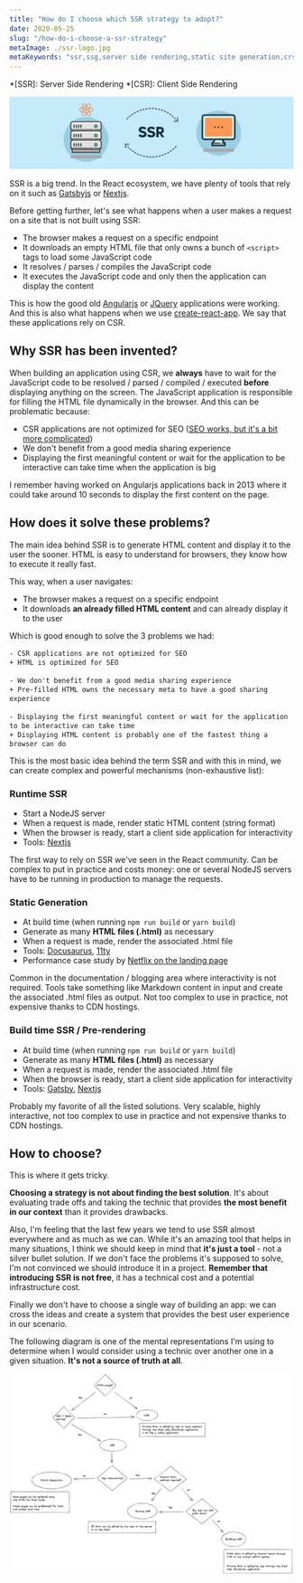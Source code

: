 ```yaml
---
title: "How do I choose which SSR strategy to adopt?"
date: 2020-05-25
slug: "/how-do-i-choose-a-ssr-strategy"
metaImage: ./ssr-logo.jpg
metaKeywords: "ssr,ssg,server side rendering,static site generation,crs,client side rendering,react,nextjs,gatsby"
---
```


*[SSR]: Server Side Rendering
*[CSR]: Client Side Rendering


![A server sending information to a browser client](./ssr-logo.jpg)

SSR is a big trend. In the React ecosystem, we have plenty of tools that rely on it such as [Gatsbyjs](https://www.gatsbyjs.org/) or [Nextjs](https://nextjs.org/).

Before getting further, let's see what happens when a user makes a request on a site that is not built using SSR:

- The browser makes a request on a specific endpoint
- It downloads an empty HTML file that only owns a bunch of `<script>` tags to load some JavaScript code
- It resolves / parses / compiles the JavaScript code
- It executes the JavaScript code and only then the application can display the content

This is how the good old [Angularjs](https://angularjs.org/) or [JQuery](https://jquery.com/) applications were working. And this is also what happens when we use [create-react-app](https://github.com/facebook/create-react-app).
We say that these applications rely on CSR.

## Why SSR has been invented?

When building an application using CSR, we **always** have to wait for the JavaScript code to be resolved / parsed / compiled / executed **before** displaying anything on the screen.
The JavaScript application is responsible for filling the HTML file dynamically in the browser.
And this can be problematic because:

- CSR applications are not optimized for SEO ([SEO works, but it's a bit more complicated](https://developers.google.com/web/updates/2019/02/rendering-on-the-web#seo))
- We don't benefit from a good media sharing experience
- Displaying the first meaningful content or wait for the application to be interactive can take time when the application is big

I remember having worked on Angularjs applications back in 2013 where it could take around 10 seconds to display the first content on the page.

## How does it solve these problems?

The main idea behind SSR is to generate HTML content and display it to the user the sooner. HTML is easy to understand for browsers, they know how to execute it really fast.

This way, when a user navigates:

- The browser makes a request on a specific endpoint
- It downloads **an already filled HTML content** and can already display it to the user

Which is good enough to solve the 3 problems we had:

```git
- CSR applications are not optimized for SEO
+ HTML is optimized for SEO

- We don't benefit from a good media sharing experience
+ Pre-filled HTML owns the necessary meta to have a good sharing experience

- Displaying the first meaningful content or wait for the application to be interactive can take time
+ Displaying HTML content is probably one of the fastest thing a browser can do
```

This is the most basic idea behind the term SSR and with this in mind, we can create complex and powerful mechanisms (non-exhaustive list):

### Runtime SSR

- Start a NodeJS server
- When a request is made, render static HTML content (string format)
- When the browser is ready, start a client side application for interactivity
- Tools: [Nextjs](https://nextjs.org/)

The first way to rely on SSR we've seen in the React community. Can be complex to put in practice and costs money:
one or several NodeJS servers have to be running in production to manage the requests.

### Static Generation

- At build time (when running `npm run build` or `yarn build`)
- Generate as many **HTML files (.html)** as necessary
- When a request is made, render the associated .html file
- Tools: [Docusaurus](https://docusaurus.io/), [11ty](https://github.com/11ty/eleventy/)
- Performance case study by [Netflix on the landing page](https://medium.com/dev-channel/a-netflix-web-performance-case-study-c0bcde26a9d9)

Common in the documentation / blogging area where interactivity is not required. Tools take something like Markdown content in input and create
the associated .html files as output. Not too complex to use in practice, not expensive thanks to CDN hostings.

### Build time SSR / Pre-rendering

- At build time (when running `npm run build` or `yarn build`)
- Generate as many **HTML files (.html)** as necessary
- When a request is made, render the associated .html file
- When the browser is ready, start a client side application for interactivity
- Tools: [Gatsby](https://www.gatsbyjs.org/), [Nextjs](https://nextjs.org/)

Probably my favorite of all the listed solutions. Very scalable, highly interactive, not too complex to use in practice and not expensive thanks to CDN hostings.

## How to choose?

This is where it gets tricky.

**Choosing a strategy is not about finding the best solution**. It's about evaluating trade offs and taking the
technic that provides **the most benefit in our context** than it provides drawbacks.

Also, I'm feeling that the last few years we tend to use SSR almost everywhere and as much as we can.
While it's an amazing tool that helps in many situations, I think
we should keep in mind that **it's just a tool** - not a silver bullet solution. If we don't face the problems it's supposed to solve, I'm not convinced we should introduce it in a project.
**Remember that introducing SSR is not free**, it has a technical cost and a potential infrastructure cost.

Finally we don't have to choose a single way of building an app: we can cross the ideas and create a system that provides the best user experience in our scenario.

The following diagram is one of the mental representations I'm using to determine when I would consider using a technic over another one in a given situation. **It's not a source of truth at all**.

![Mental SSR path to make a choice](./ssr.png)
